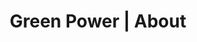 ---
title: "Green Power | About"
# description: "Description"
meta:
  description: "Green Power is a proactive developer, bringing British enthusiasm and speed to creating a turnkey solution to Solar and other technologies to your home or commercial property."
og:
  title: "Green Power | About"
  description: "Green Power is a proactive developer, bringing British enthusiasm and speed to creating a turnkey solution to Solar and other technologies to your home or commercial property" 
  type: "website"
  url: "about"
  image: "images/logo/logo.png"

slider:
  newsbanner : "images/banner/news-banner.jpg"
  title : "About"
  desc : "A World Wide Distributor Of Solar Supplies"

slider1:
  newsbanner : "images/banner/news-banner.jpg"
  title : "About"
  desc : "A World Wide Distributor Of Solar Supplies"

block:
  icon5 : "icon/icon5.svg"
  whoweare : "Who We Are"
  title : "Leading the world towards sustainable, affordable & clean energy"
  desc1 : "At dolore magna aliqua enim veniam quis nostrud minim exercitation ulamco aliquip exa commodo consequat duis aute irure dolor reprehen derit voluptate cillum dole afugiat nula pariatur vitae."
  desc2 : "Sagittis dia facilisis convalis dictumst sed ipsum tempore. Excepteur sint occaecat aidata non proident qu officia deserunt mollit anim."
  span : "how we generate energy"
  ab1 : "img/about/ab1.jpg"
  ab2 : "img/about/ab2.jpg"
  ab3 : "img/about/ab3.jpg"

block2:
  video : "video/video1.mp4"
  stateofart : "images/state-of-art-icon.png"
  bestalticon : "images/best-alternate-icon.png"
  globalexpertise : "images/global-expertise-icon.png"
  title1 : "Hassle free quick installation"
  title2 : "Rapid life cycle service support"
  title3 : "Solar Green Power & Clean Power"
  title4 : "100% Maintenance free system"

block3:
  step1 : "images/step1.jpg"
  step2 : "images/step2.jpg"
  step3 : "images/step3.jpg"
  span : "how we work"
  title : "Our Work Process"
  desc : "All functions including supply chain, value chain, project scheduling, manufacturing, services and spares, technology, R&D, etc. are integrated to give a complete solutions package."
  h31 : "Project Planing"
  desc1 : "Green Power is among the world's leading renewable energy solutions provider that is revolutionising."
  h32 : "Research & Analysis"
  desc2 : "Green Power is among the world's leading renewable energy solutions provider that is revolutionising."
  h33 : "Make it Happen"
  desc3 : "Green Power is among the world's leading renewable energy solutions provider that is revolutionising."
  step : "Step"

block4:
  banner1 : "images/banner/banner1.jpg"
  title : "Get a free consultation, call us"
  desc : "Enhance The Energy Production Lorem ipsum dolor sit amet consectetur adipisicing elit"
  inquirynow : "Inquiry Now"
  urlinquiry : "/inquiry"
    
draft: false
---